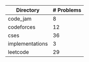 | Directory | # Problems |
| --------- | ---------- |
| code_jam | 8 |
| codeforces | 12 |
| cses | 36 |
| implementations | 3 |
| leetcode | 29 |
